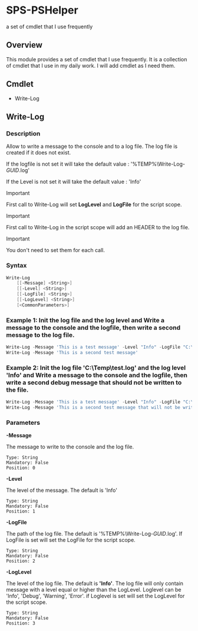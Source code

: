 # SPS-PSHelper
 a set of cmdlet that I use frequently

## Overview
This module provides a set of cmdlet that I use frequently. It is a collection of cmdlet that I use in my daily work. I will add cmdlet as I need them.

## Cmdlet
- Write-Log

## Write-Log

### Description

Allow to write a message to the console and to a log file. The log file is created if it does not exist.

If the logfile is not set it will take the default value : '%TEMP%\Write-Log-*GUID*.log'

If the Level is not set it will take the default value : 'Info'

> [!IMPORTANT]
> First call to Write-Log will set **LogLevel** and **LogFile** for the script scope. 

> [!IMPORTANT]
> First call to Write-Log in the script scope will add an HEADER to the log file.

> [!IMPORTANT]
> You don't need to set them for each call. 

### Syntax
```powershell
Write-Log 
    [[-Message] <String>] 
    [[-Level] <String>] 
    [[-LogFile] <String>]
    [[-LogLevel] <String>]
    [<CommonParameters>]
```
### Example 1: Init the log file and the log level and Write a message to the console and the logfile, then write a second message to the log file.

```powershell
Write-Log -Message 'This is a test message' -Level "Info" -LogFile "C:\Temp\test.log" -LogLevel "Info"
Write-Log -Message 'This is a second test message'
```
### Example 2: Init the log file 'C:\Temp\test.log' and the log level 'Info' and Write a message to the console and the logfile, then write a second debug message that should not be written to the file.

```powershell
Write-Log -Message 'This is a test message' -Level "Info" -LogFile "C:\Temp\test.log" -LogLevel "Info"
Write-Log -Message 'This is a second test message that will not be written' -Level "Debug"
```
### Parameters
**\-Message**

The message to write to the console and the log file.

    Type: String
    Mandatory: False
    Position: 0

**\-Level**

The level of the message. The default is 'Info'

    Type: String
    Mandatory: False
    Position: 1

**\-LogFile**

The path of the log file. The default is '%TEMP%\Write-Log-*GUID*.log'. If LogFile is set will set the LogFile for the script scope.

    Type: String
    Mandatory: False
    Position: 2

**\-LogLevel**

The level of the log file. The default is **'Info'**. The log file will only contain message with a level equal or higher than the LogLevel. Loglevel can be 'Info', 'Debug', 'Warning', 'Error'. if Loglevel is set will set the LogLevel for the script scope.

    Type: String
    Mandatory: False
    Position: 3